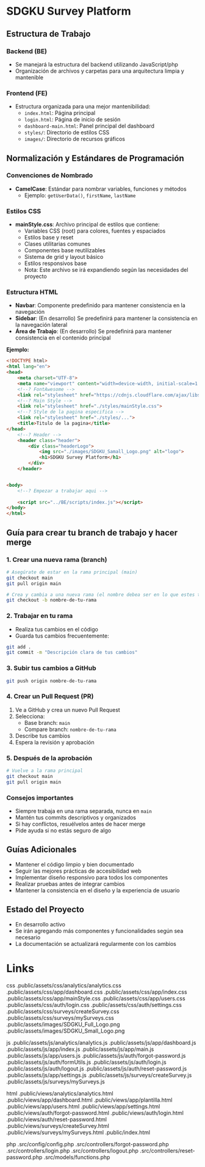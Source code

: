 # SDGKU Survey Platform

## Estructura de Trabajo

### Backend (BE)
- Se manejará la estructura del backend utilizando JavaScript/php
- Organización de archivos y carpetas para una arquitectura limpia y mantenible

### Frontend (FE)
- Estructura organizada para una mejor mantenibilidad:
  - `index.html`: Página principal
  - `login.html`: Página de inicio de sesión
  - `dashboard-main.html`: Panel principal del dashboard
  - `styles/`: Directorio de estilos CSS
  - `images/`: Directorio de recursos gráficos

## Normalización y Estándares de Programación

### Convenciones de Nombrado
- **CamelCase**: Estándar para nombrar variables, funciones y métodos
  - Ejemplo: `getUserData()`, `firstName`, `lastName`

### Estilos CSS
- **mainStyle.css**: Archivo principal de estilos que contiene:
  - Variables CSS (root) para colores, fuentes y espaciados
  - Estilos base y reset
  - Clases utilitarias comunes
  - Componentes base reutilizables
  - Sistema de grid y layout básico
  - Estilos responsivos base
  - Nota: Este archivo se irá expandiendo según las necesidades del proyecto

### Estructura HTML
- **Navbar**: Componente predefinido para mantener consistencia en la navegación
- **Sidebar**: (En desarrollo) Se predefinirá para mantener la consistencia en la navegación lateral
- **Área de Trabajo**: (En desarrollo) Se predefinirá para mantener consistencia en el contenido principal

**Ejemplo:**
``` html
<!DOCTYPE html>
<html lang="en">
<head>
    <meta charset="UTF-8">
    <meta name="viewport" content="width=device-width, initial-scale=1.0">
    <!--? FontAwesome -->
    <link rel="stylesheet" href="https://cdnjs.cloudflare.com/ajax/libs/font-awesome/6.0.0-beta3/css/all.min.css">
    <!--? Main Style -->
    <link rel="stylesheet" href="./styles/mainStyle.css">
    <!--? Style de la pagina especifica -->
    <link rel="stylesheet" href="./styles/...">
    <title>Titulo de la pagina</title>
</head>
    <!--? Header -->
    <header class="header">
        <div class="headerLogo">
            <img src="./images/SDGKU_Samall_Logo.png" alt="logo">
            <h1>SDGKU Survey Platform</h1>
        </div>
    </header>


<body>
    <!--? Empezar a trabajar aqui -->
    
    <script src="../BE/scripts/index.js"></script>
</body>
</html>
```

## Guía para crear tu branch de trabajo y hacer merge

### 1. Crear una nueva rama (branch)
```bash
# Asegúrate de estar en la rama principal (main)
git checkout main
git pull origin main

# Crea y cambia a una nueva rama (el nombre debea ser en lo que estes trabajando)
git checkout -b nombre-de-tu-rama
```

### 2. Trabajar en tu rama
- Realiza tus cambios en el código
- Guarda tus cambios frecuentemente:
```bash
git add .
git commit -m "Descripción clara de tus cambios"
```

### 3. Subir tus cambios a GitHub
```bash
git push origin nombre-de-tu-rama
```

### 4. Crear un Pull Request (PR)
1. Ve a GitHub y crea un nuevo Pull Request
2. Selecciona:
   - Base branch: `main`
   - Compare branch: `nombre-de-tu-rama`
3. Describe tus cambios
4. Espera la revisión y aprobación

### 5. Después de la aprobación
```bash
# Vuelve a la rama principal
git checkout main
git pull origin main
```

### Consejos importantes
- Siempre trabaja en una rama separada, nunca en `main`
- Mantén tus commits descriptivos y organizados
- Si hay conflictos, resuélvelos antes de hacer merge
- Pide ayuda si no estás seguro de algo

## Guías Adicionales
- Mantener el código limpio y bien documentado
- Seguir las mejores prácticas de accesibilidad web
- Implementar diseño responsivo para todos los componentes
- Realizar pruebas antes de integrar cambios
- Mantener la consistencia en el diseño y la experiencia de usuario

## Estado del Proyecto
- En desarrollo activo
- Se irán agregando más componentes y funcionalidades según sea necesario
- La documentación se actualizará regularmente con los cambios

# Links
css
.public/assets/css/analytics/analytics.css
.public/assets/css/app/dashboard.css
.public/assets/css/app/index.css
.public/assets/css/app/mainStyle.css
.public/assets/css/app/users.css
.public/assets/css/auth/login.css
.public/assets/css/auth/settings.css
.public/assets/css/surveys/createSurvey.css
.public/assets/css/surveys/mySurveys.css
.public/assets/images/SDGKU_Full_Logo.png
.public/assets/images/SDGKU_Small_Logo.png

js
.public/assets/js/analytics/analytics.js
.public/assets/js/app/dashboard.js
.public/assets/js/app/index.js
.public/assets/js/app/main.js
.public/assets/js/app/users.js
.public/assets/js/auth/forgot-password.js
.public/assets/js/auth/formUtils.js
.public/assets/js/auth/login.js
.public/assets/js/auth/logout.js
.public/assets/js/auth/reset-password.js
.public/assets/js/app/settings.js
.public/assets/js/surveys/createSurvey.js
.public/assets/js/surveys/mySurveys.js

html
.public/views/analytics/analytics.html
.public/views/app/dashboard.html
.public/views/app/plantilla.html
.public/views/app/users.html
.public/views/app/settings.html
.public/views/auth/forgot-password.html
.public/views/auth/login.html
.public/views/auth/reset-password.html
.public/views/surveys/createSurvey.html
.public/views/surveys/mySurveys.html
.public/index.html

php
.src/config/config.php
.src/controllers/forgot-password.php
.src/controllers/login.php
.src/controllers/logout.php
.src/controllers/reset-password.php
.src/models/functions.php